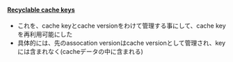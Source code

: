 #### [Recyclable cache keys](https://github.com/rails/rails/pull/29092)

* これを、cache keyとcache versionをわけて管理する事にして、cache keyを再利用可能にした
* 具体的には、先のassocation versionはcache versionとして管理され、keyには含まれなく(cacheデータの中に含まれる)
